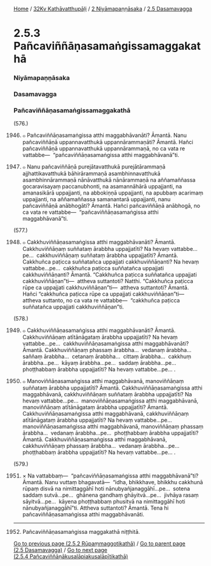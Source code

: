 
[Home](/) / [32Kv Kathāvatthupāḷi](../../../32Kv.md) / [2 Niyāmapaṇṇāsaka](../../2.md) / [2.5 Dasamavagga](../2.5.md)

# 2.5.3 Pañcaviññāṇasamaṅgissamaggakathā

### Niyāmapaṇṇāsaka

### Dasamavagga

### Pañcaviññāṇasamaṅgissamaggakathā

(576.)

1946. ๐ Pañcaviññāṇasamaṅgissa atthi maggabhāvanāti? Āmantā. Nanu pañcaviññāṇā uppannavatthukā uppannārammaṇāti? Āmantā. Hañci pañcaviññāṇā uppannavatthukā uppannārammaṇā, no ca vata re vattabbe—  “pañcaviññāṇasamaṅgissa atthi maggabhāvanā”ti.

1947. ๐ Nanu pañcaviññāṇā purejātavatthukā purejātārammaṇā ajjhattikavatthukā bāhirārammaṇā asambhinnavatthukā asambhinnārammaṇā nānāvatthukā nānārammaṇā na aññamaññassa gocaravisayaṃ paccanubhonti, na asamannāhārā uppajjanti, na amanasikārā uppajjanti, na abbokiṇṇā uppajjanti, na apubbaṃ acarimaṃ uppajjanti, na aññamaññassa samanantarā uppajjanti, nanu pañcaviññāṇā anābhogāti? Āmantā. Hañci pañcaviññāṇā anābhogā, no ca vata re vattabbe—  “pañcaviññāṇasamaṅgissa atthi maggabhāvanā”ti.

(577.)

1948. ๐ Cakkhuviññāṇasamaṅgissa atthi maggabhāvanāti? Āmantā. Cakkhuviññāṇaṃ suññataṃ ārabbha uppajjatīti? Na hevaṃ vattabbe…pe…  cakkhuviññāṇaṃ suññataṃ ārabbha uppajjatīti? Āmantā. Cakkhuñca paṭicca suññatañca uppajjati cakkhuviññāṇanti? Na hevaṃ vattabbe…pe…  cakkhuñca paṭicca suññatañca uppajjati cakkhuviññāṇanti? Āmantā. “Cakkhuñca paṭicca suññatañca uppajjati cakkhuviññāṇan”ti—  attheva suttantoti? Natthi. “Cakkhuñca paṭicca rūpe ca uppajjati cakkhuviññāṇan”ti—  attheva suttantoti? Āmantā. Hañci “cakkhuñca paṭicca rūpe ca uppajjati cakkhuviññāṇan”ti—  attheva suttanto, no ca vata re vattabbe—  “cakkhuñca paṭicca suññatañca uppajjati cakkhuviññāṇan”ti.

(578.)

1949. ๐ Cakkhuviññāṇasamaṅgissa atthi maggabhāvanāti? Āmantā. Cakkhuviññāṇaṃ atītānāgataṃ ārabbha uppajjatīti? Na hevaṃ vattabbe…pe…  cakkhuviññāṇasamaṅgissa atthi maggabhāvanāti? Āmantā. Cakkhuviññāṇaṃ phassaṃ ārabbha…  vedanaṃ ārabbha…  saññaṃ ārabbha…  cetanaṃ ārabbha…  cittaṃ ārabbha…  cakkhuṃ ārabbha…pe…  kāyaṃ ārabbha…pe…  saddaṃ ārabbha…pe…  phoṭṭhabbaṃ ārabbha uppajjatīti? Na hevaṃ vattabbe…pe… .

1950. ๐ Manoviññāṇasamaṅgissa atthi maggabhāvanā, manoviññāṇaṃ suññataṃ ārabbha uppajjatīti? Āmantā. Cakkhuviññāṇasamaṅgissa atthi maggabhāvanā, cakkhuviññāṇaṃ suññataṃ ārabbha uppajjatīti? Na hevaṃ vattabbe…pe…  manoviññāṇasamaṅgissa atthi maggabhāvanā, manoviññāṇaṃ atītānāgataṃ ārabbha uppajjatīti? Āmantā. Cakkhuviññāṇasamaṅgissa atthi maggabhāvanā, cakkhuviññāṇaṃ atītānāgataṃ ārabbha uppajjatīti? Na hevaṃ vattabbe…pe…  manoviññāṇasamaṅgissa atthi maggabhāvanā, manoviññāṇaṃ phassaṃ ārabbha…  vedanaṃ ārabbha…pe…  phoṭṭhabbaṃ ārabbha uppajjatīti? Āmantā. Cakkhuviññāṇasamaṅgissa atthi maggabhāvanā, cakkhuviññāṇaṃ phassaṃ ārabbha…  vedanaṃ ārabbha…pe…  phoṭṭhabbaṃ ārabbha uppajjatīti? Na hevaṃ vattabbe…pe… .

(579.)

1951. × Na vattabbaṃ—  “pañcaviññāṇasamaṅgissa atthi maggabhāvanā”ti? Āmantā. Nanu vuttaṃ bhagavatā—  “idha, bhikkhave, bhikkhu cakkhunā rūpaṃ disvā na nimittaggāhī hoti nānubyañjanaggāhī…pe…  sotena saddaṃ sutvā…pe…  ghānena gandhaṃ ghāyitvā…pe…  jivhāya rasaṃ sāyitvā…pe…  kāyena phoṭṭhabbaṃ phusitvā na nimittaggāhī hoti nānubyañjanaggāhī”ti. Attheva suttantoti? Āmantā. Tena hi pañcaviññāṇasamaṅgissa atthi maggabhāvanāti.

---

1952. Pañcaviññāṇasamaṅgissa maggakathā niṭṭhitā.



[Go to previous page (2.5.2 Rūpaṃmaggotikathā)](2.5.2.md) / [Go to parent page (2.5 Dasamavagga)](../2.5.md) / [Go to next page (2.5.4 Pañcaviññāṇākusalāpiakusalāpītikathā)](2.5.4.md)


